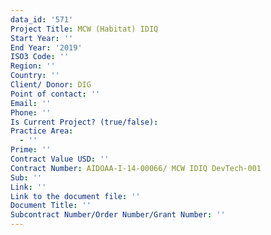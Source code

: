 ```yaml
---
data_id: '571'
Project Title: MCW (Habitat) IDIQ
Start Year: ''
End Year: '2019'
ISO3 Code: ''
Region: ''
Country: ''
Client/ Donor: DIG
Point of contact: ''
Email: ''
Phone: ''
Is Current Project? (true/false): 
Practice Area:
  - ''
Prime: ''
Contract Value USD: ''
Contract Number: AIDOAA-I-14-00066/ MCW IDIQ DevTech-001
Sub: ''
Link: ''
Link to the document file: ''
Document Title: ''
Subcontract Number/Order Number/Grant Number: ''
---
```


